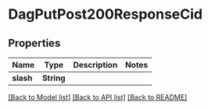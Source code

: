 # DagPutPost200ResponseCid

## Properties
Name | Type | Description | Notes
------------ | ------------- | ------------- | -------------
**slash** | **String** |  | 

[[Back to Model list]](../README.md#documentation-for-models) [[Back to API list]](../README.md#documentation-for-api-endpoints) [[Back to README]](../README.md)



